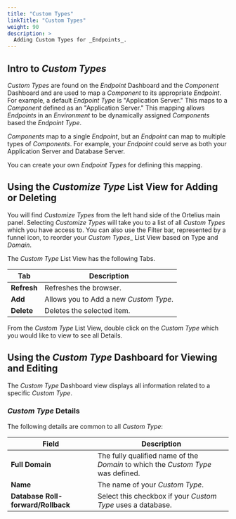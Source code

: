 ```yaml
---
title: "Custom Types"
linkTitle: "Custom Types"
weight: 90
description: >
  Adding Custom Types for _Endpoints_.
---
```


## Intro to _Custom Types_

_Custom Types_ are found on the _Endpoint_ Dashboard and the _Component_ Dashboard and are used to map a _Component_ to its appropriate _Endpoint_.  For example, a default _Endpoint Type_ is "Application Server."  This maps to a _Component_ defined as an "Application Server."   This mapping allows _Endpoints_ in an _Environment_ to be dynamically assigned _Components_ based the _Endpoint Type_.

_Components_ map to a single _Endpoint_, but an _Endpoint_ can map to multiple types of _Components_. For example, your _Endpoint_ could serve as both your Application Server and Database Server.

You can create your own _Endpoint Types_ for defining this mapping.

## Using the _Customize Type_ List View for Adding or Deleting

You will find _Customize Types_ from the left hand side of the Ortelius main panel.  Selecting _Customize Types_ will take you to a list of all _Custom Types_ which you have access to. You can also use the Filter bar, represented by a funnel icon, to reorder your _Custom Types__ List View based on Type and _Domain_.

The _Custom Type_ List View has the following Tabs.

| Tab | Description |
| --- | --- |
|**Refresh** | Refreshes the browser. |
|**Add** | Allows you to Add a new _Custom Type_. |
|**Delete** | Deletes the selected item. |

From the _Custom Type_ List View, double click on the _Custom Type_ which you would like to view to see all Details.

## Using the _Custom Type_ Dashboard for Viewing and Editing

The _Custom Type_ Dashboard view displays all information related to a specific _Custom Type_.

### _Custom Type_ Details

The following details are common to all _Custom Type_:

| Field | Description |
| --- | --- |
| **Full Domain** | The fully qualified name of the _Domain_ to which the _Custom Type_ was defined. |
|**Name**| The name of your _Custom Type_.|
| **Database Roll-forward/Rollback** | Select this checkbox if your _Custom Type_ uses a database. |
